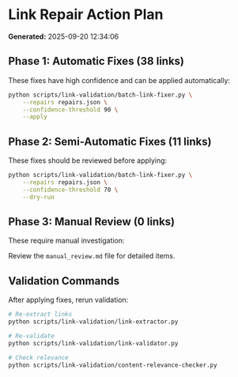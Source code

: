 # Link Repair Action Plan

**Generated:** 2025-09-20 12:34:06

## Phase 1: Automatic Fixes (38 links)

These fixes have high confidence and can be applied automatically:

```bash
python scripts/link-validation/batch-link-fixer.py \
    --repairs repairs.json \
    --confidence-threshold 90 \
    --apply
```

## Phase 2: Semi-Automatic Fixes (11 links)

These fixes should be reviewed before applying:

```bash
python scripts/link-validation/batch-link-fixer.py \
    --repairs repairs.json \
    --confidence-threshold 70 \
    --dry-run
```

## Phase 3: Manual Review (0 links)

These require manual investigation:

Review the `manual_review.md` file for detailed items.

## Validation Commands

After applying fixes, rerun validation:

```bash
# Re-extract links
python scripts/link-validation/link-extractor.py

# Re-validate
python scripts/link-validation/link-validator.py

# Check relevance
python scripts/link-validation/content-relevance-checker.py
```